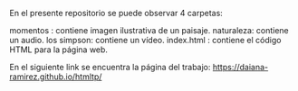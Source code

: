 En el presente repositorio se puede observar 4 carpetas:

momentos : contiene imagen ilustrativa de un paisaje.
naturaleza: contiene un audio.
los simpson: contiene un vídeo.
index.html : contiene el código HTML para la página web.

En el siguiente link se encuentra la página del trabajo:
https://daiana-ramirez.github.io/htmltp/
